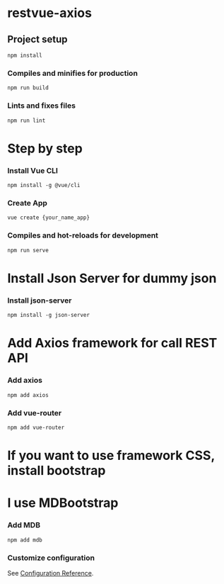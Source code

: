 # restvue-axios

## Project setup
```
npm install
```

### Compiles and minifies for production
```
npm run build
```

### Lints and fixes files
```
npm run lint
```

# Step by step

### Install Vue CLI
```
npm install -g @vue/cli
```

### Create App
```
vue create {your_name_app}
```

### Compiles and hot-reloads for development
```
npm run serve
```

# Install Json Server for dummy json

### Install json-server
```
npm install -g json-server
```

# Add Axios framework for call REST API

### Add axios
```
npm add axios
```

### Add vue-router
```
npm add vue-router
```

# If you want to use framework CSS, install bootstrap 

# I use MDBootstrap

### Add MDB
```
npm add mdb
```

### Customize configuration
See [Configuration Reference](https://cli.vuejs.org/config/).
